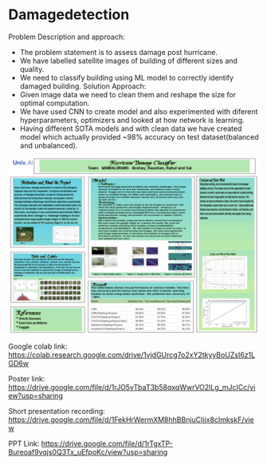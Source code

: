 # Damagedetection
Problem Description and approach:
* The problem statement is to assess damage post hurricane.
* We have labelled satellite images of building of different sizes and quality.
* We need to classify building using ML model to correctly identify damaged building.
Solution Approach:
* Given image data we need to clean them and reshape the size for optimal computation.
* We have used  CNN to create  model and also experimented with diferent hyperparameters, optimizers and looked at how network is learning.
* Having different SOTA models and with clean data we have created model which actually provided ~98% accuracy on test dataset(balanced and unbalanced).

 ![Poster](image.jpeg)
 
Google colab link: https://colab.research.google.com/drive/1vjdGUrcg7o2xY2tkyyBoUZsI6z1LGD6w

Poster link: https://drive.google.com/file/d/1rJO5vTbaT3b58qxqWwrVO2lLg_mJcICc/view?usp=sharing

Short presentation recording: https://drive.google.com/file/d/1FekHrWermXM8hhBBnjuCIjjx8cImkskF/view

PPT Link: https://drive.google.com/file/d/1rTgxTP-Bureoaf9vqjs0Q3Tx_uEfpoKc/view?usp=sharing
